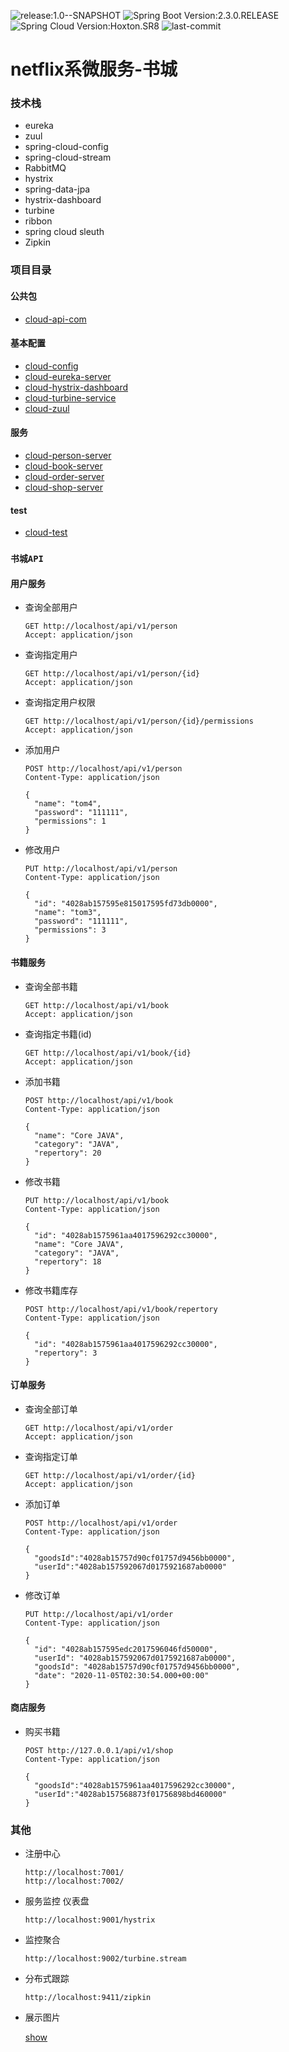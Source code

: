 ![release:1.0--SNAPSHOT](https://img.shields.io/badge/release-1.0--SNAPSHOT-blue)
![Spring Boot Version:2.3.0.RELEASE](https://img.shields.io/badge/Spring%20Boot%20Version-2.3.0.RELEASE-brightgreen)
![Spring Cloud Version:Hoxton.SR8](https://img.shields.io/badge/Spring%20Cloud%20Version-Hoxton.SR8-brightgreen)
![last-commit](https://img.shields.io/github/last-commit/quan930/cloud-netflix)
# netflix系微服务-书城 
### 技术栈
+ eureka
+ zuul
+ spring-cloud-config
+ spring-cloud-stream
+ RabbitMQ
+ hystrix
+ spring-data-jpa
+ hystrix-dashboard
+ turbine
+ ribbon
+ spring cloud sleuth
+ Zipkin

### 项目目录
#### 公共包
+ [cloud-api-com](https://github.com/quan930/cloud-netflix/tree/main/cloud-api-com)
#### 基本配置
+ [cloud-config](https://github.com/quan930/cloud-netflix/tree/main/cloud-config)
+ [cloud-eureka-server](https://github.com/quan930/cloud-netflix/tree/main/cloud-eureka-server)
+ [cloud-hystrix-dashboard](https://github.com/quan930/cloud-netflix/tree/main/cloud-hystrix-dashboard)
+ [cloud-turbine-service](https://github.com/quan930/cloud-netflix/tree/main/cloud-turbine-service)
+ [cloud-zuul](https://github.com/quan930/cloud-netflix/tree/main/cloud-zuul)

#### 服务
+ [cloud-person-server](https://github.com/quan930/cloud-netflix/tree/main/cloud-person-server)
+ [cloud-book-server](https://github.com/quan930/cloud-netflix/tree/main/cloud-book-server)
+ [cloud-order-server](https://github.com/quan930/cloud-netflix/tree/main/cloud-order-server)
+ [cloud-shop-server](https://github.com/quan930/cloud-netflix/tree/main/cloud-shop-server)

#### test
+ [cloud-test](https://github.com/quan930/cloud-netflix/tree/main/cloud-test)



### `书城API`
#### 用户服务
+ 查询全部用户
    ```http request
    GET http://localhost/api/v1/person
    Accept: application/json
    ```
+ 查询指定用户
    ```http request
    GET http://localhost/api/v1/person/{id}
    Accept: application/json
    ```
+ 查询指定用户权限
    ```http request
    GET http://localhost/api/v1/person/{id}/permissions
    Accept: application/json
    ```
+ 添加用户
    ```http request
    POST http://localhost/api/v1/person
    Content-Type: application/json
    
    {
      "name": "tom4",
      "password": "111111",
      "permissions": 1
    }
    ```
+ 修改用户
    ```http request
    PUT http://localhost/api/v1/person
    Content-Type: application/json
    
    {
      "id": "4028ab157595e815017595fd73db0000",
      "name": "tom3",
      "password": "111111",
      "permissions": 3
    }
    ```
#### 书籍服务
+ 查询全部书籍
    ```http request
    GET http://localhost/api/v1/book
    Accept: application/json
    ```
+ 查询指定书籍(id)
    ```http request
    GET http://localhost/api/v1/book/{id}
    Accept: application/json
    ```
+ 添加书籍
    ```http request
    POST http://localhost/api/v1/book
    Content-Type: application/json
    
    {
      "name": "Core JAVA",
      "category": "JAVA",
      "repertory": 20
    }
    ```
+ 修改书籍
    ```http request
    PUT http://localhost/api/v1/book
    Content-Type: application/json
    
    {
      "id": "4028ab1575961aa4017596292cc30000",
      "name": "Core JAVA",
      "category": "JAVA",
      "repertory": 18
    }
    ```
+ 修改书籍库存
    ```http request
    POST http://localhost/api/v1/book/repertory
    Content-Type: application/json
    
    {
      "id": "4028ab1575961aa4017596292cc30000",
      "repertory": 3
    }
    ```
#### 订单服务
+ 查询全部订单
    ```http request
    GET http://localhost/api/v1/order
    Accept: application/json
    ```
+ 查询指定订单
    ```http request
    GET http://localhost/api/v1/order/{id}
    Accept: application/json
    ```
+ 添加订单
    ```http request
    POST http://localhost/api/v1/order
    Content-Type: application/json
    
    {
      "goodsId":"4028ab15757d90cf01757d9456bb0000",
      "userId":"4028ab157592067d0175921687ab0000"
    }
    ```
+ 修改订单
    ```http request
    PUT http://localhost/api/v1/order
    Content-Type: application/json
    
    {
      "id": "4028ab157595edc2017596046fd50000",
      "userId": "4028ab157592067d0175921687ab0000",
      "goodsId": "4028ab15757d90cf01757d9456bb0000",
      "date": "2020-11-05T02:30:54.000+00:00"
    }
    ```
#### 商店服务
+ 购买书籍
    ```http request
    POST http://127.0.0.1/api/v1/shop
    Content-Type: application/json
    
    {
      "goodsId":"4028ab1575961aa4017596292cc30000",
      "userId":"4028ab157568873f01756898bd460000"
    }
    ```
### 其他
+ 注册中心
    ```http request
    http://localhost:7001/
    http://localhost:7002/
    ```
+ 服务监控 仪表盘
    ```http request
    http://localhost:9001/hystrix
    ```
+ 监控聚合
    ```http request
    http://localhost:9002/turbine.stream
    ```
+ 分布式跟踪
    ```http request
    http://localhost:9411/zipkin
    ```
+ 展示图片

    [show](https://github.com/quan930/cloud-netflix/tree/main/showtime)